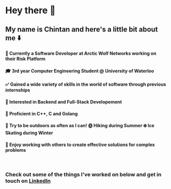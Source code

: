 # Hey there 👋

## My name is Chintan and here's a little bit about me ⬇️


#### 🏢 Currently a Software Developer at Arctic Wolf Networks working on their Risk Platform

#### 🎓 3rd year Computer Engineering Student @ University of Waterloo  

#### ✅ Gained a wide variety of skills in the world of software through previous internships

#### 🚀 Interested in Backend and Full-Stack Developement

#### 🌟 Proficient in C++, C and Golang

#### 🌲 Try to be outdoors as often as I can! 🌞 Hiking during Summer ❄️ Ice Skating during Winter

#### 🥇 Enjoy working with others to create effective solutions for complex problems


<p>&nbsp;</p>


### Check out some of the things I've worked on below and get in touch on [LinkedIn](www.linkedin.com/in/chintanmistry17)
